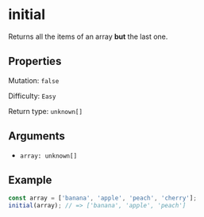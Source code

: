 # initial

Returns all the items of an array **but** the last one.

## Properties

Mutation: `false`

Difficulty: `Easy`

Return type: `unknown[]`

## Arguments

- `array: unknown[]`

## Example

```typescript
const array = ['banana', 'apple', 'peach', 'cherry'];
initial(array); // => ['banana', 'apple', 'peach']
```
